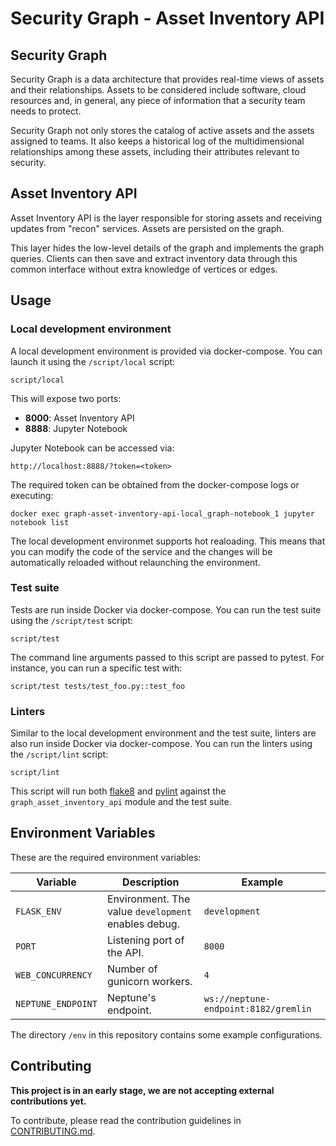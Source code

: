 # Security Graph - Asset Inventory API

## Security Graph

Security Graph is a data architecture that provides real-time views of assets
and their relationships. Assets to be considered include software, cloud
resources and, in general, any piece of information that a security team needs
to protect.

Security Graph not only stores the catalog of active assets and the assets
assigned to teams. It also keeps a historical log of the multidimensional
relationships among these assets, including their attributes relevant to
security.

## Asset Inventory API

Asset Inventory API is the layer responsible for storing assets and receiving
updates from "recon" services. Assets are persisted on the graph.

This layer hides the low-level details of the graph and implements the graph
queries. Clients can then save and extract inventory data through this common
interface without extra knowledge of vertices or edges.

## Usage

### Local development environment

A local development environment is provided via docker-compose. You can launch
it using the `/script/local` script:

```
script/local
```

This will expose two ports:

- **8000**: Asset Inventory API
- **8888**: Jupyter Notebook

Jupyter Notebook can be accessed via:

```
http://localhost:8888/?token=<token>
```

The required token can be obtained from the docker-compose logs or executing:

```
docker exec graph-asset-inventory-api-local_graph-notebook_1 jupyter notebook list
```

The local development environmet supports hot realoading. This means that you
can modify the code of the service and the changes will be automatically
reloaded without relaunching the environment.

### Test suite

Tests are run inside Docker via docker-compose. You can run the test suite
using the `/script/test` script:

```
script/test
```

The command line arguments passed to this script are passed to pytest. For
instance, you can run a specific test with:

```
script/test tests/test_foo.py::test_foo
```

### Linters

Similar to the local development environment and the test suite, linters are
also run inside Docker via docker-compose. You can run the linters using the
`/script/lint` script:

```
script/lint
```

This script will run both [flake8] and [pylint] against the
`graph_asset_inventory_api` module and the test suite.

## Environment Variables

These are the required environment variables:

| Variable | Description | Example |
| --- | --- | --- |
| `FLASK_ENV` | Environment. The value `development` enables debug. | `development` |
| `PORT` | Listening port of the API. | `8000` |
| `WEB_CONCURRENCY` | Number of gunicorn workers. | `4` |
| `NEPTUNE_ENDPOINT` | Neptune's endpoint. | `ws://neptune-endpoint:8182/gremlin` |

The directory `/env` in this repository contains some example configurations.

## Contributing

**This project is in an early stage, we are not accepting external
contributions yet.**

To contribute, please read the contribution guidelines in [CONTRIBUTING.md].


[CONTRIBUTING.md]: CONTRIBUTING.md
[flake8]: https://flake8.pycqa.org/
[pylint]: https://pylint.pycqa.org/

